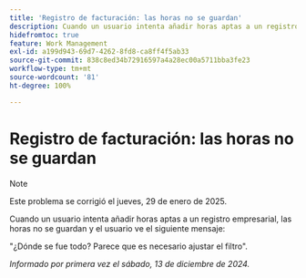 ```yaml
---
title: 'Registro de facturación: las horas no se guardan'
description: Cuando un usuario intenta añadir horas aptas a un registro empresarial, las horas no se guardan y el usuario ve un mensaje.
hidefromtoc: true
feature: Work Management
exl-id: a199d943-69d7-4262-8fd8-ca8ff4f5ab33
source-git-commit: 838c8ed34b72916597a4a28ec00a5711bba3fe23
workflow-type: tm+mt
source-wordcount: '81'
ht-degree: 100%

---
```


# Registro de facturación: las horas no se guardan

>[!NOTE]
>
>Este problema se corrigió el jueves, 29 de enero de 2025.

Cuando un usuario intenta añadir horas aptas a un registro empresarial, las horas no se guardan y el usuario ve el siguiente mensaje:

&quot;¿Dónde se fue todo? Parece que es necesario ajustar el filtro&quot;.

_Informado por primera vez el sábado, 13 de diciembre de 2024._
